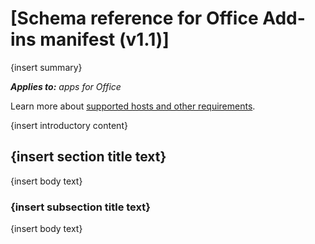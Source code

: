 
# [Schema reference for Office Add-ins manifest (v1.1)]
{insert summary}

 _**Applies to:** apps for Office_

Learn more about [supported hosts and other requirements](../overview/requirements-for-running-office-add-ins.md).

{insert introductory content}


## {insert section title text}

{insert body text}


### {insert subsection title text}

{insert body text}

